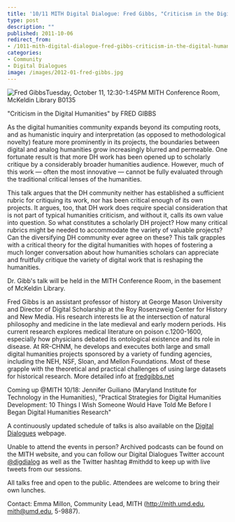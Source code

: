 ```yaml
---
title: '10/11 MITH Digital Dialogue: Fred Gibbs, "Criticism in the Digital Humanities"'
type: post
description: ""
published: 2011-10-06
redirect_from: 
- /1011-mith-digital-dialogue-fred-gibbs-criticism-in-the-digital-humanities/
categories:
- Community
- Digital Dialogues
image: /images/2012-01-fred-gibbs.jpg
---
```

![Fred Gibbs](/images/2012-01-fred-gibbs.jpg)Tuesday, October 11, 12:30-1:45PM MITH Conference Room, McKeldin Library B0135

"Criticism in the Digital Humanities" by FRED GIBBS

As the digital humanities community expands beyond its computing roots, and as humanistic inquiry and interpretation (as opposed to methodological novelty) feature more prominently in its projects, the boundaries between digital and analog humanities grow increasingly blurred and permeable. One fortunate result is that more DH work has been opened up to scholarly critique by a considerably broader humanities audience. However, much of this work — often the most innovative —­ cannot be fully evaluated through the traditional critical lenses of the humanities.

This talk argues that the DH community neither has established a sufficient rubric for critiquing its work, nor has been critical enough of its own projects. It argues, too, that DH work does require special consideration that is not part of typical humanities criticism, and without it, calls its own value into question. So what constitutes a scholarly DH project? How many critical rubrics might be needed to accommodate the variety of valuable projects? Can the diversifying DH community ever agree on these? This talk grapples with a critical theory for the digital humanities with hopes of fostering a much longer conversation about how humanities scholars can appreciate and fruitfully critique the variety of digital work that is reshaping the humanities.

Dr. Gibb's talk will be held in the MITH Conference Room, in the basement of McKeldin Library.

Fred Gibbs is an assistant professor of history at George Mason University and Director of Digital Scholarship at the Roy Rosenzweig Center for History and New Media. His research interests lie at the intersection of natural philosophy and medicine in the late medieval and early modern periods. His current research explores medical literature on poison c.1200-1600, especially how physicians debated its ontological existence and its role in disease. At RR-CHNM, he develops and executes both large and small digital humanities projects sponsored by a variety of funding agencies, including the NEH, NSF, Sloan, and Mellon Foundations. Most of these grapple with the theoretical and practical challenges of using large datasets for historical research. More detailed info at [fredgibbs.net](http://fredgibbs.net/)

Coming up @MITH 10/18: Jennifer Guiliano (Maryland Institute for Technology in the Humanities), "Practical Strategies for Digital Humanities Development: 10 Things I Wish Someone Would Have Told Me Before I Began Digital Humanities Research"

A continuously updated schedule of talks is also available on the [Digital Dialogues](../podcast/) webpage.

Unable to attend the events in person? Archived podcasts can be found on the MITH website, and you can follow our Digital Dialogues Twitter account [@digdialog](http://twitter.com/#%21/digdialog) as well as the Twitter hashtag #mithdd to keep up with live tweets from our sessions.

All talks free and open to the public. Attendees are welcome to bring their own lunches.

Contact: Emma Millon, Community Lead, MITH (http://mith.umd.edu, mith@umd.edu, 5-9887).
